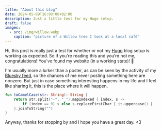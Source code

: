 ```yaml
---
title: "About this blog"
date: 2024-05-09T16:00:00+02:00
description: Just a little test for my Hugo setup.
draft: false
images:
  - src: /img/willow.webp
    caption: "picture of a Willow tree I took at a local café"
---
```


Hi, this post is really just a test for whether or not my [Hugo](https://gohugo.io) blog setup is working as expected. So if you're reading this and you're not me, congratulations! You've found my website (in a working state)! 🎉

I'm usually more a lurker than a poster, as can be seen by the activity of my [Bluesky feed](https://bsky.app/profile/bemoty.dev), so the chances of me never posting something here are nonzero. But just in case something interesting happens in my life and I feel like sharing it, this is the place where it will happen.

```kotlin {lineNos=inline} 
fun toCamelCase(str: String): String {
    return str.split("-", "_").mapIndexed { index, s ->
        if (index == 0) s else s.replaceFirstChar { it.uppercase() }
    }.joinToString("")
}
```

Anyway, thanks for stopping by and I hope you have a great day. <3